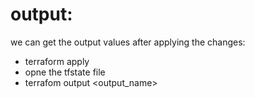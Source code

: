 
# output:
we can get the output values after applying the changes:

  * terraform apply
  * opne the tfstate file
  * terrafom output <output_name>
